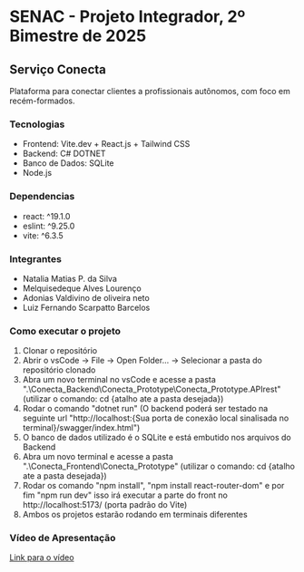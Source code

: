 # SENAC - Projeto Integrador, 2º Bimestre de 2025

## Serviço Conecta

Plataforma para conectar clientes a profissionais autônomos, com foco em recém-formados.

### Tecnologias

- Frontend: Vite.dev + React.js + Tailwind CSS
- Backend: C# DOTNET
- Banco de Dados: SQLite
- Node.js

### Dependencias
- react: ^19.1.0
- eslint: ^9.25.0
- vite: ^6.3.5

### Integrantes

- Natalia Matias P. da Silva
- Melquisedeque Alves Lourenço 
- Adonias Valdivino de oliveira neto
- Luiz Fernando Scarpatto Barcelos

### Como executar o projeto

1. Clonar o repositório
2. Abrir o vsCode -> File -> Open Folder... -> Selecionar a pasta do repositório clonado
3. Abra um novo terminal no vsCode e acesse a pasta ".\Conecta_Backend\Conecta_Prototype\Conecta_Prototype.APIrest" (utilizar o comando: cd {atalho ate a pasta desejada})
4. Rodar o comando "dotnet run" (O backend poderá ser testado na seguinte url "http://localhost:{Sua porta de conexão local sinalisada no terminal}/swagger/index.html")
5. O banco de dados utilizado é o SQLite e está embutido nos arquivos do Backend
6. Abra um novo terminal e acesse a pasta ".\Conecta_Frontend\Conecta_Prototype" (utilizar o comando: cd {atalho ate a pasta desejada})
7. Rodar os comando "npm install", "npm install react-router-dom" e por fim "npm run dev" isso irá executar a parte do front no http://localhost:5173/ (porta padrão do Vite)
12. Ambos os projetos estarão rodando em terminais diferentes

### Vídeo de Apresentação

[Link para o vídeo](URL-DO-VÍDEO)
